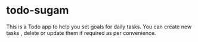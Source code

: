 # todo-sugam

This is a Todo app to help you set goals for daily tasks. 
You can create new tasks , delete or update them if required as per convenience.

